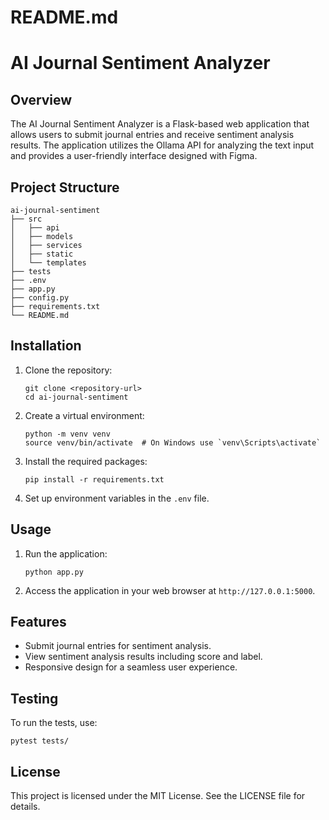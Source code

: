 # README.md

# AI Journal Sentiment Analyzer

## Overview
The AI Journal Sentiment Analyzer is a Flask-based web application that allows users to submit journal entries and receive sentiment analysis results. The application utilizes the Ollama API for analyzing the text input and provides a user-friendly interface designed with Figma.

## Project Structure
```
ai-journal-sentiment
├── src
│   ├── api
│   ├── models
│   ├── services
│   ├── static
│   └── templates
├── tests
├── .env
├── app.py
├── config.py
├── requirements.txt
└── README.md
```

## Installation
1. Clone the repository:
   ```
   git clone <repository-url>
   cd ai-journal-sentiment
   ```

2. Create a virtual environment:
   ```
   python -m venv venv
   source venv/bin/activate  # On Windows use `venv\Scripts\activate`
   ```

3. Install the required packages:
   ```
   pip install -r requirements.txt
   ```

4. Set up environment variables in the `.env` file.

## Usage
1. Run the application:
   ```
   python app.py
   ```

2. Access the application in your web browser at `http://127.0.0.1:5000`.

## Features
- Submit journal entries for sentiment analysis.
- View sentiment analysis results including score and label.
- Responsive design for a seamless user experience.

## Testing
To run the tests, use:
```
pytest tests/
```

## License
This project is licensed under the MIT License. See the LICENSE file for details.